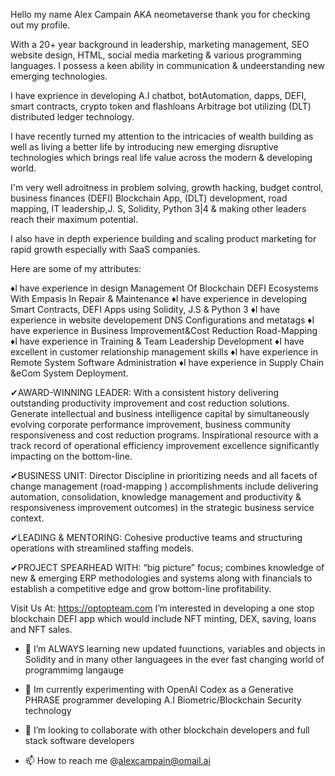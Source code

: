 Hello my name Alex Campain AKA neometaverse
thank you for checking out my profile. 

With a 20+ year background in leadership, marketing management, SEO website design, HTML, social media marketing
& various programming languages. I possess a keen ability in communication & undeerstanding new emerging technologies. 

I have exprience in developing A.I chatbot, botAutomation, dapps, DEFI, smart contracts, crypto token and flashloans
Arbitrage bot utilizing (DLT) distributed ledger technology. 

I have recently turned my attention to the intricacies of wealth building as well as living a better life by introducing 
new emerging disruptive technologies which brings real life value across the modern & developing world. 

I'm very well adroitness in problem solving, growth hacking, budget control, business finances (DEFI) Blockchain App, (DLT) 
development, road mapping, IT leadership,J. S, Solidity, Python 3|4 & making other leaders reach their maximum potential. 

I also have in depth experience building and scaling product marketing for rapid growth especially with SaaS companies.

Here are some of my attributes:  

♦I have experience in design Management Of Blockchain DEFI Ecosystems With Empasis In Repair & Maintenance 
♦I have experience in developing Smart Contracts, DEFI Apps using Solidity, J.S & Python 3 
♦I have experience in website developement DNS Configurations and metatags
♦I have experience in Business Improvement&Cost Reduction Road-Mapping
♦I have experience in Training & Team Leadership Development
♦I have excellent in customer relationship management skills
♦I have experience in Remote System Software Administration
♦I have experience in Supply Chain &eCom System Deployment.


✔AWARD-WINNING LEADER: With a consistent history delivering outstanding productivity 
improvement and cost reduction solutions. Generate intellectual and business intelligence 
capital by simultaneously evolving corporate performance improvement, business community 
responsiveness and cost reduction programs. Inspirational resource with a track record of 
operational efficiency improvement excellence significantly impacting on the bottom-line.

✔BUSINESS UNIT: Director Discipline in prioritizing needs and all facets of change management (road-mapping ) 
accomplishments include delivering automation, consolidation, knowledge management and productivity & responsiveness 
improvement outcomes) in the strategic business service context. 

✔LEADING & MENTORING: Cohesive productive teams and structuring operations with streamlined 
staffing models.

✔PROJECT SPEARHEAD WITH: “big picture” focus; combines knowledge of new & emerging ERP methodologies and systems 
along with financials to establish a competitive edge and grow bottom-line profitability. 

Visit Us At:  https://optopteam.com
I’m interested in developing a one stop blockchain DEFI app which would include NFT minting, DEX, saving, loans and NFT sales.
- 🌱 I’m ALWAYS learning new updated fuunctions, variables and objects in Solidity and in many other languagees in the ever
   fast changing world of programmimg langauge
   
- 💞️ Im currently experimenting with OpenAI Codex as a Generative PHRASE programmer developing A.I Biometric/Blockchain Security technology 
- 💞️ I’m looking to collaborate with other blockchain developers and full stack software developers
- 📫 How to reach me @alexcampain@omail.ai

<!---

--->
